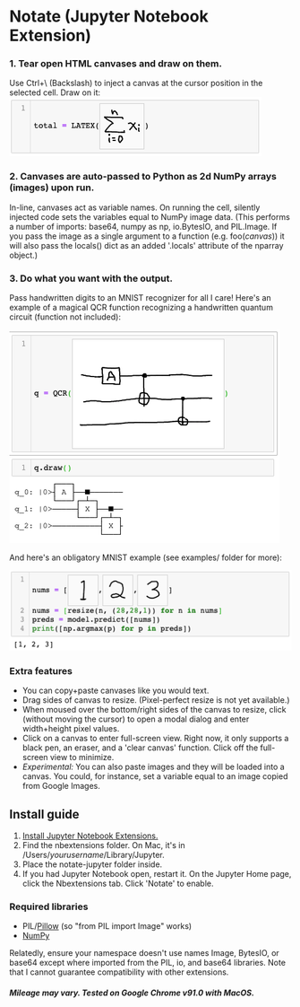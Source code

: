 # Notate (Jupyter Notebook Extension)
### 1. Tear open HTML canvases and draw on them.
Use Ctrl+\ (Backslash) to inject a canvas at the cursor position in the selected cell. Draw on it:
![A handwritten sum equation.](examples/images/sum_example.png)
### 2. Canvases are auto-passed to Python as 2d NumPy arrays (images) upon run.
In-line, canvases act as variable names. On running the cell, silently injected code sets the variables equal to NumPy image data. (This performs a number of imports: base64, numpy as np, io.BytesIO, and PIL.Image. If you pass the image as a single argument to a function (e.g. foo(*canvas*)) it will also pass the locals() dict as an added '.locals' attribute of the nparray object.)
### 3. Do what you want with the output.
Pass handwritten digits to an MNIST recognizer for all I care! Here's an example of a magical QCR function recognizing a handwritten quantum circuit (function not included):

![A handwritten quantum circuit magically recognized.](examples/images/qc_example.png)

And here's an obligatory MNIST example (see examples/ folder for more):

![Passing canvases of numbers 1 2 3 through a Keras recognizer.](examples/images/mnist_example.png)

### Extra features
- You can copy+paste canvases like you would text.
- Drag sides of canvas to resize. (Pixel-perfect resize is not yet available.)
- When moused over the bottom/right sides of the canvas to resize, click (without moving the cursor) to open a modal dialog and enter width+height pixel values.
- Click on a canvas to enter full-screen view. Right now, it only supports a black pen, an eraser, and a 'clear canvas' function. Click off the full-screen view to minimize.
- *Experimental:* You can also paste images and they will be loaded into a canvas. You could, for instance, set a variable equal to an image copied from Google Images.

## Install guide
1. [Install Jupyter Notebook Extensions.](https://jupyter-contrib-nbextensions.readthedocs.io/en/latest/)
2. Find the nbextensions folder. On Mac, it's in /Users/*yourusername*/Library/Jupyter.
3. Place the notate-jupyter folder inside.
4. If you had Jupyter Notebook open, restart it. On the Jupyter Home page, click the Nbextensions tab. Click 'Notate' to enable.

### Required libraries
- PIL/[Pillow](https://pillow.readthedocs.io/en/stable/installation.html) (so "from PIL import Image" works)
- [NumPy](https://numpy.org/install/)

Relatedly, ensure your namespace doesn't use names Image, BytesIO, or base64 except where imported from the PIL, io, and base64 libraries. Note that I cannot guarantee compatibility with other extensions.

##### Mileage may vary. Tested on Google Chrome v91.0 with MacOS.
